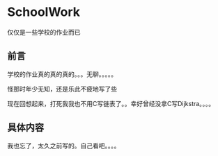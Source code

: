# SchoolWork

仅仅是一些学校的作业而已

## 前言

学校的作业真的真的真的。。。无聊。。。。。

怪那时年少无知，还是乐此不疲地写了些

现在回想起来，打死我我也不用C写链表了。。幸好曾经没拿C写Dijkstra。。。。

## 具体内容

我也忘了，太久之前写的。自己看吧。。。。
